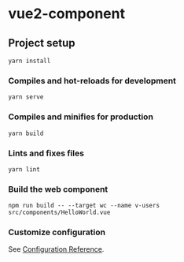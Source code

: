 # vue2-component

## Project setup
```
yarn install
```

### Compiles and hot-reloads for development
```
yarn serve
```

### Compiles and minifies for production
```
yarn build
```

### Lints and fixes files
```
yarn lint
```

### Build the web component
```
npm run build -- --target wc --name v-users src/components/HelloWorld.vue
```

### Customize configuration
See [Configuration Reference](https://cli.vuejs.org/config/).
